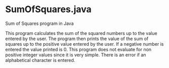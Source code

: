 # SumOfSquares.java
Sum of Squares program in Java

This program calculates the sum of the squared numbers up to the value entered by the user. The program then prints
the value of the sum of squares up to the positive value entered by the user. If a negative number is entered the value
printed is 0. This program does not evaluate for non positive integer values since it is very simple. There is an error if 
an alphabetical character is entered. 
